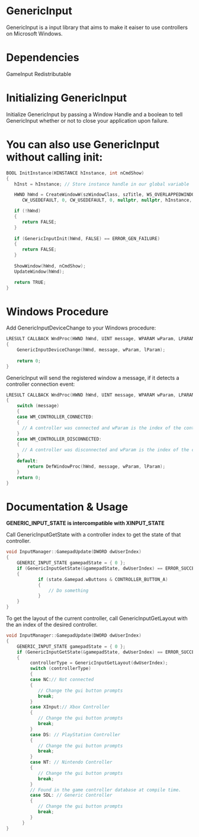 # GenericInput

GenericInput is a input library that aims to make it eaiser to use controllers on Microsoft Windows.
# Dependencies
GameInput Redistributable
# Initializing GenericInput
Initialize GenericInput by passing a Window Handle and a boolean to tell GenericInput whether or not to close your application upon failure.

# You can also use GenericInput without calling init:
```c++
BOOL InitInstance(HINSTANCE hInstance, int nCmdShow)
{
   hInst = hInstance; // Store instance handle in our global variable

   HWND hWnd = CreateWindowW(szWindowClass, szTitle, WS_OVERLAPPEDWINDOW,
      CW_USEDEFAULT, 0, CW_USEDEFAULT, 0, nullptr, nullptr, hInstance, nullptr);

   if (!hWnd)
   {
      return FALSE;
   }
   
   if (GenericInputInit(hWnd, FALSE) == ERROR_GEN_FAILURE)
   {
      return FALSE;
   }
   
   ShowWindow(hWnd, nCmdShow);
   UpdateWindow(hWnd);

   return TRUE;
}
```

# Windows Procedure

Add GenericInputDeviceChange to your Windows procedure:
```c++
LRESULT CALLBACK WndProc(HWND hWnd, UINT message, WPARAM wParam, LPARAM lParam)
{
    GenericInputDeviceChange(hWnd, message, wParam, lParam);
    
    return 0;
}
```

GenericInput will send the registered window a message, if it detects a controller connection event:
```c++
LRESULT CALLBACK WndProc(HWND hWnd, UINT message, WPARAM wParam, LPARAM lParam)
{
    switch (message)
    {
    case WM_CONTROLLER_CONNECTED:
    {
      // A controller was connected and wParam is the index of the controller that was connected.
    }
    case WM_CONTROLLER_DISCONNECTED:
    {
      // A controller was disconnected and wParam is the index of the controller that was disconnected.
    }
    default:
        return DefWindowProc(hWnd, message, wParam, lParam);
    }
    return 0;
}
```

# Documentation & Usage

**GENERIC_INPUT_STATE is intercompatible with XINPUT_STATE**

Call GenericInputGetState with a controller index to get the state of that controller.
```c++
void InputManager::GamepadUpdate(DWORD dwUserIndex)
{
    GENERIC_INPUT_STATE gamepadState = { 0 };
    if (GenericInputGetState(&gamepadState, dwUserIndex) == ERROR_SUCCESS)
    {
            if (state.Gamepad.wButtons & CONTROLLER_BUTTON_A)
            {
                // Do something
            }
    }
}
```

To get the layout of the current controller, call GenericInputGetLayout with the an index of the desired controller.
```c++
void InputManager::GamepadUpdate(DWORD dwUserIndex)
{
    GENERIC_INPUT_STATE gamepadState = { 0 };
    if (GenericInputGetState(&gamepadState, dwUserIndex) == ERROR_SUCCESS)
    {
         controllerType = GenericInputGetLayout(dwUserIndex);
         switch (controllerType)
         {
         case NC:// Not connected
         {
            // Change the gui button prompts
            break;
         }
         case XInput:// Xbox Controller
         {
            // Change the gui button prompts
            break;
         }
         case DS: // PlayStation Controller
         {
            // Change the gui button prompts
            break;
         }
         case NT: // Nintendo Controller
         {
            // Change the gui button prompts
            break;
         }
         // Found in the game controller database at compile time. 
         case SDL: // Generic Controller
         {
            // Change the gui button prompts
            break;
         }
      }
}
```
